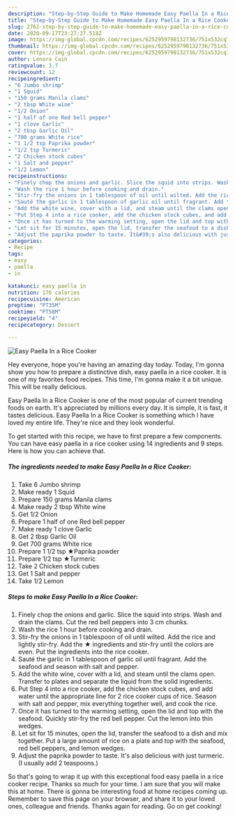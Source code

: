 ```yaml
---
description: "Step-by-Step Guide to Make Homemade Easy Paella In a Rice Cooker"
title: "Step-by-Step Guide to Make Homemade Easy Paella In a Rice Cooker"
slug: 2762-step-by-step-guide-to-make-homemade-easy-paella-in-a-rice-cooker
date: 2020-09-17T23:27:27.518Z
image: https://img-global.cpcdn.com/recipes/6252959798132736/751x532cq70/easy-paella-in-a-rice-cooker-recipe-main-photo.jpg
thumbnail: https://img-global.cpcdn.com/recipes/6252959798132736/751x532cq70/easy-paella-in-a-rice-cooker-recipe-main-photo.jpg
cover: https://img-global.cpcdn.com/recipes/6252959798132736/751x532cq70/easy-paella-in-a-rice-cooker-recipe-main-photo.jpg
author: Lenora Cain
ratingvalue: 3.7
reviewcount: 12
recipeingredient:
- "6 Jumbo shrimp"
- "1 Squid"
- "150 grams Manila clams"
- "2 tbsp White wine"
- "1/2 Onion"
- "1 half of one Red bell pepper"
- "1 clove Garlic"
- "2 tbsp Garlic Oil"
- "700 grams White rice"
- "1 1/2 tsp Paprika powder"
- "1/2 tsp Turmeric"
- "2 Chicken stock cubes"
- "1 Salt and pepper"
- "1/2 Lemon"
recipeinstructions:
- "Finely chop the onions and garlic. Slice the squid into strips. Wash and drain the clams. Cut the red bell peppers into 3 cm chunks."
- "Wash the rice 1 hour before cooking and drain."
- "Stir-fry the onions in 1 tablespoon of oil until wilted. Add the rice and lightly stir-fry. Add the ★ ingredients and stir-fry until the colors are even. Put the ingredients into the rice cooker."
- "Sauté the garlic in 1 tablespoon of garlic oil until fragrant. Add the seafood and season with salt and pepper."
- "Add the white wine, cover with a lid, and steam until the clams open. Transfer to plates and separate the liquid from the solid ingredients."
- "Put Step 4 into a rice cooker, add the chicken stock cubes, and add water until the appropriate line for 2 rice cooker cups of rice. Season with salt and pepper, mix everything together well, and cook the rice."
- "Once it has turned to the warming setting, open the lid and top with the seafood. Quickly stir-fry the red bell pepper. Cut the lemon into thin wedges."
- "Let sit for 15 minutes, open the lid, transfer the seafood to a dish and mix together. Put a large amount of rice on a plate and top with the seafood, red bell peppers, and lemon wedges."
- "Adjust the paprika powder to taste. It&#39;s also delicious with just turmeric. (I usually add 2 teaspoons.)"
categories:
- Recipe
tags:
- easy
- paella
- in

katakunci: easy paella in 
nutrition: 176 calories
recipecuisine: American
preptime: "PT35M"
cooktime: "PT58M"
recipeyield: "4"
recipecategory: Dessert

---
```



![Easy Paella In a Rice Cooker](https://img-global.cpcdn.com/recipes/6252959798132736/751x532cq70/easy-paella-in-a-rice-cooker-recipe-main-photo.jpg)

Hey everyone, hope you're having an amazing day today. Today, I'm gonna show you how to prepare a distinctive dish, easy paella in a rice cooker. It is one of my favorites food recipes. This time, I'm gonna make it a bit unique. This will be really delicious.



Easy Paella In a Rice Cooker is one of the most popular of current trending foods on earth. It's appreciated by millions every day. It is simple, it is fast, it tastes delicious. Easy Paella In a Rice Cooker is something which I have loved my entire life. They're nice and they look wonderful.


To get started with this recipe, we have to first prepare a few components. You can have easy paella in a rice cooker using 14 ingredients and 9 steps. Here is how you can achieve that.

<!--inarticleads1-->

##### The ingredients needed to make Easy Paella In a Rice Cooker:

1. Take 6 Jumbo shrimp
1. Make ready 1 Squid
1. Prepare 150 grams Manila clams
1. Make ready 2 tbsp White wine
1. Get 1/2 Onion
1. Prepare 1 half of one Red bell pepper
1. Make ready 1 clove Garlic
1. Get 2 tbsp Garlic Oil
1. Get 700 grams White rice
1. Prepare 1 1/2 tsp ★Paprika powder
1. Prepare 1/2 tsp ★Turmeric
1. Take 2 Chicken stock cubes
1. Get 1 Salt and pepper
1. Take 1/2 Lemon




<!--inarticleads2-->

##### Steps to make Easy Paella In a Rice Cooker:

1. Finely chop the onions and garlic. Slice the squid into strips. Wash and drain the clams. Cut the red bell peppers into 3 cm chunks.
1. Wash the rice 1 hour before cooking and drain.
1. Stir-fry the onions in 1 tablespoon of oil until wilted. Add the rice and lightly stir-fry. Add the ★ ingredients and stir-fry until the colors are even. Put the ingredients into the rice cooker.
1. Sauté the garlic in 1 tablespoon of garlic oil until fragrant. Add the seafood and season with salt and pepper.
1. Add the white wine, cover with a lid, and steam until the clams open. Transfer to plates and separate the liquid from the solid ingredients.
1. Put Step 4 into a rice cooker, add the chicken stock cubes, and add water until the appropriate line for 2 rice cooker cups of rice. Season with salt and pepper, mix everything together well, and cook the rice.
1. Once it has turned to the warming setting, open the lid and top with the seafood. Quickly stir-fry the red bell pepper. Cut the lemon into thin wedges.
1. Let sit for 15 minutes, open the lid, transfer the seafood to a dish and mix together. Put a large amount of rice on a plate and top with the seafood, red bell peppers, and lemon wedges.
1. Adjust the paprika powder to taste. It&#39;s also delicious with just turmeric. (I usually add 2 teaspoons.)




So that's going to wrap it up with this exceptional food easy paella in a rice cooker recipe. Thanks so much for your time. I am sure that you will make this at home. There is gonna be interesting food at home recipes coming up. Remember to save this page on your browser, and share it to your loved ones, colleague and friends. Thanks again for reading. Go on get cooking!
